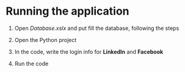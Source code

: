 # Running the application

1. Open *Database.xslx* and put fill the database, following the steps

2. Open the Python project
3. In the code, write the login info for **LinkedIn** and **Facebook**
4. Run the code